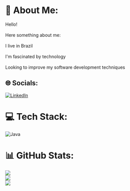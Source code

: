# 💫 About Me:
Hello!<br><br>Here something about me:<br><br>I live in Brazil<br><br>I'm fascinated by technology<br><br>Looking to improve my software development techniques<br>


## 🌐 Socials:
[![LinkedIn](https://img.shields.io/badge/LinkedIn-%230077B5.svg?logo=linkedin&logoColor=white)](https://linkedin.com/in/https://www.linkedin.com/in/kaique-silva-73a0a0236/) 

# 💻 Tech Stack:
![Java](https://img.shields.io/badge/java-%23ED8B00.svg?style=flat&logo=openjdk&logoColor=white)
# 📊 GitHub Stats:
![](https://github-readme-stats.vercel.app/api?username=kaiquesilva01&theme=dark&hide_border=false&include_all_commits=false&count_private=true)<br/>
![](https://github-readme-streak-stats.herokuapp.com/?user=kaiquesilva01&theme=dark&hide_border=false)<br/>
![](https://github-readme-stats.vercel.app/api/top-langs/?username=kaiquesilva01&theme=dark&hide_border=false&include_all_commits=false&count_private=true&layout=compact)

<!-- Proudly created with GPRM ( https://gprm.itsvg.in ) -->
